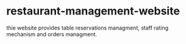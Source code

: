 # restaurant-management-website
thie website provides table reservations managment, staff rating mechanism and orders managment.
